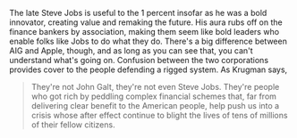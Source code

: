 The late Steve Jobs is useful to the 1 percent insofar as he was a bold
innovator, creating value and remaking the future. His aura rubs off on
the finance bankers by association, making them seem like bold
leaders who enable folks like Jobs to do what they do. There's a big
difference between AIG and Apple, though, and as long as you can see
that, you can't understand what's going on. Confusion between the two
corporations provides cover to the people defending a rigged system. As
Krugman says, 

> They're not John Galt, they're not even Steve Jobs. They're people who
> got rich by peddling complex financial schemes that, far from
> delivering clear benefit to the American people, help push us into a
> crisis whose after effect continue to blight the lives of tens of
> millions of their fellow citizens. 


